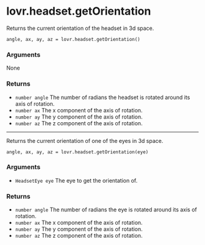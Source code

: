 <!--
category: reference
-->

lovr.headset.getOrientation
===

Returns the current orientation of the headset in 3d space.

    angle, ax, ay, az = lovr.headset.getOrientation()

### Arguments

None

### Returns

- `number angle` The number of radians the headset is rotated around its axis of rotation.
- `number ax` The x component of the axis of rotation.
- `number ay` The y component of the axis of rotation.
- `number az` The z component of the axis of rotation.

---

Returns the current orientation of one of the eyes in 3d space.

    angle, ax, ay, az = lovr.headset.getOrientation(eye)

### Arguments

- `HeadsetEye eye` The eye to get the orientation of.

### Returns

- `number angle` The number of radians the eye is rotated around its axis of rotation.
- `number ax` The x component of the axis of rotation.
- `number ay` The y component of the axis of rotation.
- `number az` The z component of the axis of rotation.
